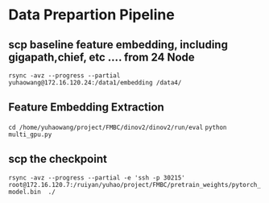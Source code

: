 # Data Prepartion Pipeline
## scp baseline feature embedding, including gigapath,chief, etc .... from 24 Node
```rsync -avz --progress --partial yuhaowang@172.16.120.24:/data1/embedding /data4/```
## Feature Embedding Extraction
```cd /home/yuhaowang/project/FMBC/dinov2/dinov2/run/eval```
```python multi_gpu.py```

## scp the checkpoint 
```rsync -avz --progress --partial -e 'ssh -p 30215' root@172.16.120.7:/ruiyan/yuhao/project/FMBC/pretrain_weights/pytorch_model.bin  ./``` 